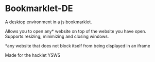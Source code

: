 # Bookmarklet-DE

A desktop environment in a js bookmarklet.

Allows you to open any* website on top of the website you have open. Supports resizing, minimizing and closing windows.

*any website that does not block itself from being displayed in an iframe

Made for the hacklet YSWS

